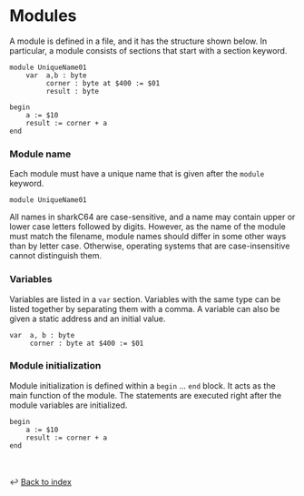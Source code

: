 # Modules

A module is defined in a file, and it has the structure shown below.
In particular, a module consists of sections that start with a section keyword.
```
module UniqueName01
    var  a,b : byte
         corner : byte at $400 := $01
         result : byte
         
begin
    a := $10
    result := corner + a
end
```

### Module name
Each module must have a unique name that is given after the `module` keyword.
```
module UniqueName01
```

All names in sharkC64 are case-sensitive, and a name may contain upper or
lower case letters followed by digits. However, as the name of the module must match 
the filename, module names should differ in some other ways than by letter case.
Otherwise, operating systems that are case-insensitive cannot distinguish them.

### Variables
Variables are listed in a `var` section. Variables with the same type can
be listed together by separating them with a comma.
A variable can also be given a static address and an initial value.
```
var  a, b : byte
     corner : byte at $400 := $01
```

### Module initialization
Module initialization is defined within a `begin` ... `end` block.
It acts as the main function of the module. The statements are executed 
right after the module variables are initialized.
```
begin
    a := $10
    result := corner + a
end
```

<br /><br />
:leftwards_arrow_with_hook: [Back to index](../index.md)